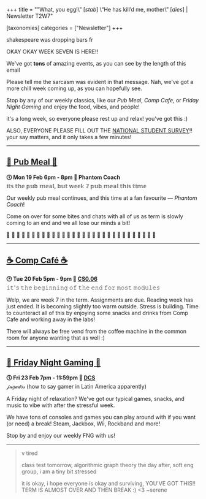 +++
title = "\"What, you egg!\” [*stab*] \“He has kill’d me, mother\” [*dies*]  | Newsletter T2W7"


[taxonomies]
categories = ["Newsletter"]
+++

shakespeare was dropping bars fr

<!-- more -->

OKAY OKAY WEEK SEVEN IS HERE!!

We've got **tons** of amazing events, as you can see by the length of this email

Please tell me the sarcasm was evident in that message. Nah, we've got a more chill week coming up, as you can hopefully see. 

Stop by any of our weekly classics, like our *Pub Meal*, *Comp Cafe*, or *Friday Night Gaming* and enjoy the food, vibes, and people!

it's a long week, so everyone please rest up and relax! you've got this :)

ALSO, EVERYONE PLEASE FILL OUT THE [NATIONAL STUDENT SURVEY](https://www.thestudentsurvey.com/)!! your say matters, and it only takes a few minutes!
***

## **[🍔 Pub Meal 🍔](https://uwcs.co.uk/events/t2/w7/pub/)**
**🕔 Mon 19 Feb 6pm - 8pm  📍 Phantom Coach**  
𝕚𝕥𝕤 𝕥𝕙𝕖 𝕡𝕦𝕓 𝕞𝕖𝕒𝕝, 𝕓𝕦𝕥 𝕨𝕖𝕖𝕜 𝟟 𝕡𝕦𝕓 𝕞𝕖𝕒𝕝 𝕥𝕙𝕚𝕤 𝕥𝕚𝕞𝕖

Our weekly pub meal continues, and this time at a fan favourite — *Phantom Coach*!

Come on over for some bites and chats with all of us as term is slowly coming to an end and we all lose our minds a bit!

👻 👻 👻 👻 👻 👻 👻 👻 👻 👻 👻 👻 👻 👻 👻 👻 👻 👻 👻 👻 👻 👻 👻 👻 👻 👻 👻 👻 👻 👻 
***

## **[☕️ Comp Café ☕️](https://uwcs.co.uk/events/t2/w7/compcafe/)**
**🕑 Tue 20 Feb 5pm - 9pm  📍 [CS0.06](https://campus.warwick.ac.uk//search/623c888a421e6f5928c0d038)**  
𝚒𝚝'𝚜 𝚝𝚑𝚎 𝚋𝚎𝚐𝚒𝚗𝚗𝚒𝚗𝚐 𝚘𝚏 𝚝𝚑𝚎 𝚎𝚗𝚍 𝚏𝚘𝚛 𝚖𝚘𝚜𝚝 𝚖𝚘𝚍𝚞𝚕𝚎𝚜

Welp, we are week 7 in the term. Assignments are due. Reading week has just ended. It is becoming slightly too warm outside. Stress is building. Time to counteract all of this by enjoying some snacks and drinks from Comp Cafe and working away in the labs!

There will always be free vend from the coffee machine in the common room for anyone wanting that as well :)
***

## **[👾 Friday Night Gaming 👾](https://uwcs.co.uk/events/t2/w7/fng/)**
**🕔 Fri 23 Feb 7pm - 11:59pm  📍 [DCS](https://campus.warwick.ac.uk/search/623c8858421e6f5928c0c78f)**  
𝒿𝓊𝑔𝒶𝒹𝑜𝓇 (how to say gamer in Latin America apparently)

A Friday night of relaxation? We've got our typical games, snacks, and music to vibe with after the stressful week.

We have tons of consoles and games you can play around with if you want (or need) a break! Steam, Jackbox, Wii, Rockband and more!

Stop by and enjoy our weekly FNG with us!
***


>v tired
>
>class test tomorrow, algorithmic graph theory the day after, soft eng group, i am a tiny bit stressed
>
>it is okay, i hope everyone is okay and surviving, YOU'VE GOT THIS!! TERM IS ALMOST OVER AND THEN BREAK :) <3 ~serene
